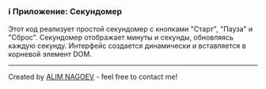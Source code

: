 ### ℹ️ Приложение: Секундомер
Этот код реализует простой секундомер с кнопками "Старт", "Пауза" и "Сброс".
Секундомер отображает минуты и секунды, обновляясь каждую секунду.
Интерфейс создается динамически и вставляется в корневой элемент DOM.

-----
Created by [ALIM NAGOEV](https://github.com/nagoev-id) - feel free to contact me!


